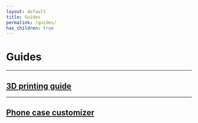```yaml
---
layout: default
title: Guides
permalink: /guides/
has_children: true
---
```


# Guides

---

## [3D printing guide](print-guide/)

---

## [Phone case customizer](generator-guide/)
